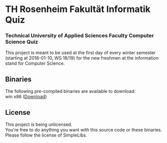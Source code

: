 # TH Rosenheim Fakultät Informatik Quiz
### Technical University of Applied Sciences Faculty Computer Science Quiz

This project is meant to be used at the first day of every winter semester (starting at 2018-01-10, WS 18/19) for the new freshmen at the information stand for Computer Science.

## Binaries
The following pre-compiled binaries are available to download:  
win x86 ([Download](https://1drv.ms/u/s!AujRv5FSASnagvQe_UN1mss_Ja5hDw))


## License
This project is being unlicensed.  
You're free to do anything you want with this source code or these binaries.  
Please follow the license of SimpleLibs.
